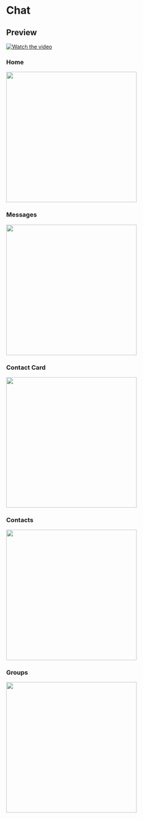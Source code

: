 # Chat
## Preview
[![Watch the video](https://i.ytimg.com/vi/qHDxPV_kCnA/hqdefault.jpg?sqp=-oaymwEZCNACELwBSFXyq4qpAwsIARUAAIhCGAFwAQ==&rs=AOn4CLBFPbIMruYs6oFykl2E2ILwL9kPOg/maxresdefault.jpg)](https://www.youtube.com/watch?v=qHDxPV_kCnA&t=1s)

### Home
<img src="https://github.com/solosoren/Socialize/blob/master/Home.jpg" width="350">

### Messages
<img src="https://github.com/solosoren/Socialize/blob/master/Messaging.jpg" width="350">

### Contact Card
<img src="https://github.com/solosoren/Socialize/blob/master/Contact%20Card.jpg" width="350">

### Contacts
<img src="https://github.com/solosoren/Socialize/blob/master/Contacts.jpg" width="350">

### Groups
<img src="https://github.com/solosoren/Socialize/blob/master/Groups.jpg" width="350">
